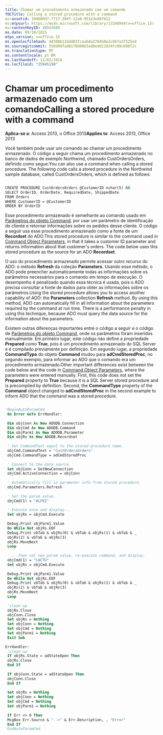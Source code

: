 ```yaml
---
title: Chamar um procedimento armazenado com um comando
TOCTitle: Calling a stored procedure with a command
ms:assetid: 19d600d7-f717-39df-11a0-951e3ed0f812
ms:mtpsurl: https://msdn.microsoft.com/library/JJ248944(v=office.15)
ms:contentKeyID: 48543509
ms.date: 09/18/2015
mtps_version: v=office.15
ms.openlocfilehash: 4d3086124dd83fcaabda2784b8e2c9b7a2f525e8
ms.sourcegitcommit: 558d09fad81f8d80b5ad0edd21934fc09c098f2c
ms.translationtype: MT
ms.contentlocale: pt-BR
ms.lasthandoff: 11/03/2018
ms.locfileid: "25945198"
---
```

# <a name="calling-a-stored-procedure-with-a-command"></a><span data-ttu-id="46630-102">Chamar um procedimento armazenado com um comando</span><span class="sxs-lookup"><span data-stu-id="46630-102">Calling a stored procedure with a command</span></span>


<span data-ttu-id="46630-103">**Aplica-se a**: Access 2013, o Office 2013</span><span class="sxs-lookup"><span data-stu-id="46630-103">**Applies to**: Access 2013, Office 2013</span></span>

<span data-ttu-id="46630-p101">Você também pode usar um comando ao chamar um procedimento armazenado. O código a seguir chama um procedimento armazenado no banco de dados de exemplo Northwind, chamado CustOrdersOrders, definido como segue:</span><span class="sxs-lookup"><span data-stu-id="46630-p101">You can also use a command when calling a stored procedure. The following code calls a stored procedure in the Northwind sample database, called CustOrdersOrders, which is defined as follows:</span></span>

```vb 
 
CREATE PROCEDURE CustOrdersOrders @CustomerID nchar(5) AS 
SELECT OrderID, OrderDate, RequiredDate, ShippedDate 
FROM Orders 
WHERE CustomerID = @CustomerID 
ORDER BY OrderID 
```

<span data-ttu-id="46630-p102">Esse procedimento armazenado é semelhante ao comando usado em [Parâmetros do objeto Command](command-object-parameters.md), por usar um parâmetro de identificação do cliente e retornar informações sobre os pedidos desse cliente. O código a seguir usa esse procedimento armazenado como a fonte de um **Recordset** do ADO.</span><span class="sxs-lookup"><span data-stu-id="46630-p102">This stored procedure is similar to the command used in [Command Object Parameters](command-object-parameters.md), in that it takes a customer ID parameter and returns information about that customer's orders. The code below uses this stored procedure as the source for an ADO **Recordset**.</span></span>

<span data-ttu-id="46630-p103">O uso do procedimento armazenado permite acessar outro recurso do ADO: o método **Refresh** da coleção **Parameters**. Usando esse método, o ADO pode preencher automaticamente todas as informações sobre os parâmetros necessários para o comando em tempo de execução. O desempenho é penalizado quando essa técnica é usada, pois o ADO precisa consultar a fonte de dados para obter as informações sobre os parâmetros.</span><span class="sxs-lookup"><span data-stu-id="46630-p103">Using the stored procedure allows you to access another capability of ADO: the **Parameters** collection **Refresh** method. By using this method, ADO can automatically fill in all information about the parameters required by the command at run time. There is a performance penalty in using this technique, because ADO must query the data source for the information about the parameters.</span></span>

<span data-ttu-id="46630-p104">Existem outras diferenças importantes entre o código a seguir e o código de [Parâmetros do objeto Command](command-object-parameters.md), onde os parâmetros foram inseridos manualmente. Em primeiro lugar, este código não define a propriedade **Prepared** como **True**, pois é um procedimento armazenado do SQL Server e é compilado previamente por definição. Em segundo lugar, a propriedade **CommandType** do objeto **Command** mudou para **adCmdStoredProc**, no segundo exemplo, para informar ao ADO que o comando era um procedimento armazenado.</span><span class="sxs-lookup"><span data-stu-id="46630-p104">Other important differences exist between the code below and the code in [Command Object Parameters](command-object-parameters.md), where the parameters were entered manually. First, this code does not set the **Prepared** property to **True** because it is a SQL Server stored procedure and is precompiled by definition. Second, the **CommandType** property of the **Command** object changed to **adCmdStoredProc** in the second example to inform ADO that the command was a stored procedure.</span></span>

```vb 
 
'BeginAutoParamCmd 
 On Error GoTo ErrHandler: 
 
 Dim objConn As New ADODB.Connection 
 Dim objCmd As New ADODB.Command 
 Dim objParm1 As New ADODB.Parameter 
 Dim objRs As New ADODB.Recordset 
 
 ' Set CommandText equal to the stored procedure name. 
 objCmd.CommandText = "CustOrdersOrders" 
 objCmd.CommandType = adCmdStoredProc 
 
 ' Connect to the data source. 
 Set objConn = GetNewConnection 
 objCmd.ActiveConnection = objConn 
 
 ' Automatically fill in parameter info from stored procedure. 
 objCmd.Parameters.Refresh 
 
 ' Set the param value. 
 objCmd(1) = "ALFKI" 
 
 ' Execute once and display... 
 Set objRs = objCmd.Execute 
 
 Debug.Print objParm1.Value 
 Do While Not objRs.EOF 
 Debug.Print vbTab & objRs(0) & vbTab & objRs(1) & vbTab & _ 
 objRs(2) & vbTab & objRs(3) 
 objRs.MoveNext 
 Loop 
 
 ' ...then set new param value, re-execute command, and display. 
 objCmd(1) = "CACTU" 
 Set objRs = objCmd.Execute 
 
 Debug.Print objParm1.Value 
 Do While Not objRs.EOF 
 Debug.Print vbTab & objRs(0) & vbTab & objRs(1) & vbTab & _ 
 objRs(2) & vbTab & objRs(3) 
 objRs.MoveNext 
 Loop 
 
 'clean up 
 objRs.Close 
 objConn.Close 
 Set objRs = Nothing 
 Set objConn = Nothing 
 Set objCmd = Nothing 
 Set objParm1 = Nothing 
 Exit Sub 
 
ErrHandler: 
 'clean up 
 If objRs.State = adStateOpen Then 
 objRs.Close 
 End If 
 
 If objConn.State = adStateOpen Then 
 objConn.Close 
 End If 
 
 Set objRs = Nothing 
 Set objConn = Nothing 
 Set objCmd = Nothing 
 Set objParm1 = Nothing 
 
 If Err <> 0 Then 
 MsgBox Err.Source & "-->" & Err.Description, , "Error" 
 End If 
'EndAutoParamCmd 
```

